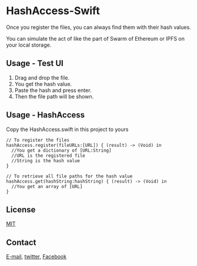 # HashAccess-Swift
Once you register the files, you can always find them with their hash values.

You can simulate the act of like the part of Swarm of Ethereum or IPFS on your local storage.

## Usage - Test UI
1. Drag and drop the file.
2. You get the hash value.
3. Paste the hash and press enter.
4. Then the file path will be shown.

## Usage - HashAccess

Copy the HashAccess.swift in this project to yours

```
// To register the files
hashAccess.register(fileURLs:[URL]) { (result) -> (Void) in
  //You get a dictionary of [URL:String]
  //URL is the registered file
  //String is the hash value
}

// To retrieve all file paths for the hash value
hashAccess.get(hashString:hashString) { (result) -> (Void) in
  //You get an array of [URL]
}
```

## License
[MIT](https://choosealicense.com/licenses/mit/)

## Contact
[E-mail](tomo_dev@sockettv.org), [twitter](https://twitter.com/DevYamashita), [Facebook](https://www.facebook.com/TomohiroYamashitaApps/)
